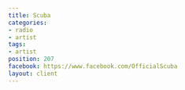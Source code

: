 ```yaml
---
title: Scuba
categories:
- radio
- artist
tags:
- artist
position: 207
facebook: https://www.facebook.com/OfficialScuba
layout: client
---
```


